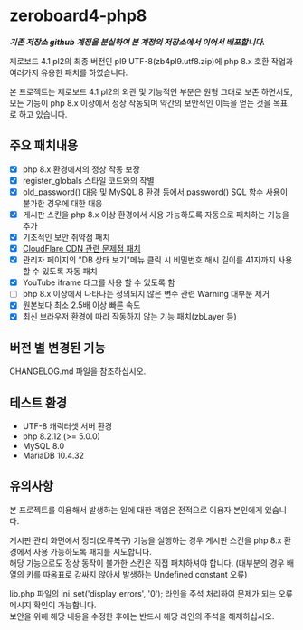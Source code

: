 # zeroboard4-php8
***기존 저장소 github 계정을 분실하여 본 계정의 저장소에서 이어서 배포합니다.***   

제로보드 4.1 pl2의 최종 버전인 pl9 UTF-8(zb4pl9.utf8.zip)에 php 8.x 호환 작업과 여러가지 유용한 패치를 하였습니다.   

본 프로젝트는 제로보드 4.1 pl2의 외관 및 기능적인 부분은 원형 그대로 보존 하면서도, 모든 기능이 php 8.x 이상에서 정상 작동되며 약간의 보안적인 이득을 얻는 것을 목표로 하고 있습니다.   


## 주요 패치내용
- [x] php 8.x 환경에서의 정상 작동 보장
- [x] register_globals 스타일 코드와의 작별
- [x] old_password() 대응 및 MySQL 8 환경 등에서 password() SQL 함수 사용이 불가한 경우에 대한 대응
- [x] 게시판 스킨을 php 8.x 이상 환경에서 사용 가능하도록 자동으로 패치하는 기능을 추가
- [x] 기초적인 보안 취약점 패치
- [x] [CloudFlare CDN 관련 문제점 패치](https://gist.github.com/kijin/25be59ac4b0d7c5ef722)
- [x] 관리자 페이지의 "DB 상태 보기"메뉴 클릭 시 비밀번호 해시 길이를 41자까지 사용 할 수 있도록 자동 패치
- [x] YouTube iframe 태그를 사용 할 수 있도록 함
- [ ] php 8.x 이상에서 나타나는 정의되지 않은 변수 관련 Warning 대부분 제거
- [x] 원본보다 최소 2.5배 이상 빠른 속도
- [x] 최신 브라우저 환경에 따라 작동하지 않는 기능 패치(zbLayer 등)

## 버전 별 변경된 기능
CHANGELOG.md 파일을 참조하십시오.

## 테스트 환경
* UTF-8 캐릭터셋 서버 환경
* php 8.2.12 (>= 5.0.0)
* MySQL 8.0
* MariaDB 10.4.32

## 유의사항
본 프로젝트를 이용해서 발생하는 일에 대한 책임은 전적으로 이용자 본인에게 있습니다.
   
게시판 관리 화면에서 정리(오류복구) 기능을 실행하는 경우 게시판 스킨을 php 8.x 환경에서 사용 가능하도록 패치를 시도합니다.  
해당 기능으로도 정상 동작이 불가한 스킨은 직접 패치하셔야 합니다. (대부분의 경우 배열의 키를 따옴표로 감싸지 않아서 발생하는 Undefined constant 오류)  

lib.php 파일의 ini_set('display_errors', '0'); 라인을 주석 처리하여 문제가 되는 오류 메시지 확인이 가능합니다.  
보안을 위해 해당 내용을 수정한 후에는 반드시 해당 라인의 주석을 해제하십시오.
